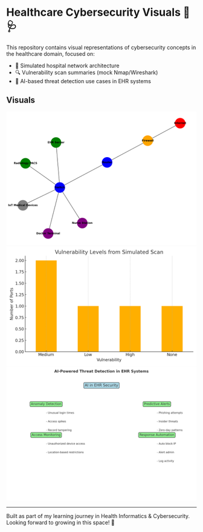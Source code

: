 # Healthcare Cybersecurity Visuals 🚨🩺

This repository contains visual representations of cybersecurity concepts in the healthcare domain, focused on:

- 🏥 Simulated hospital network architecture
- 🔍 Vulnerability scan summaries (mock Nmap/Wireshark)
- 🤖 AI-based threat detection use cases in EHR systems

## Visuals
![Hospital Network](hospital_network_layout.png)
![Scan Summary](vulnerability_scan_summary.png)
![AI Threat Detection](ai_ehr_threat_detection_mindmap.png)

---

Built as part of my learning journey in Health Informatics & Cybersecurity.  
Looking forward to growing in this space! 🚀
